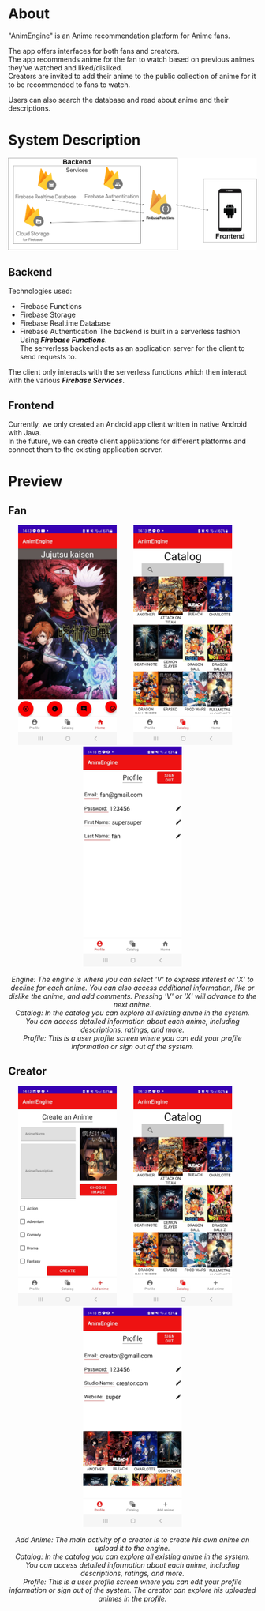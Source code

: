 # About
"AnimEngine" is an Anime recommendation platform for Anime fans.  

The app offers interfaces for both fans and creators.  
The app recommends anime for the fan to watch based on previous animes they've watched and liked/disliked.  
Creators are invited to add their anime to the public collection of anime for it to be recommended to fans to watch.  

Users can also search the database and read about anime and their descriptions.

# System Description
![System Description](Images/system.png)  
## Backend
Technologies used: 
- Firebase Functions
- Firebase Storage
- Firebase Realtime Database
- Firebase Authentication
The backend is built in a serverless fashion Using _**Firebase Functions**_.  
The serverless backend acts as an application server for the client to send requests to.  

The client only interacts with the serverless functions which then interact with the various _**Firebase Services**_.  

## Frontend
Currently, we only created an Android app client written in native Android with Java.  
In the future, we can create client applications for different platforms and connect them to the existing application server.


# Preview
## Fan
<p align="center">
    <img src="Images/fan_engine.jpeg" alt="Engine" width="200" style="margin-right: 30px;" />
    <img src="Images/fan_catalog.jpeg" alt="Catalog" width="200" style="margin-right: 30px;" />
    <img src="Images/fan_profile.jpeg" alt="Profile" width="200" />
</p>

<p align="center">
    <em>Engine: The engine is where you can select 'V' to express interest or 'X' to decline for each anime. You can also access additional information, like or dislike the anime, and add comments. Pressing 'V' or 'X' will advance to the next anime.</em> </br>
    <em>Catalog: In the catalog you can explore all existing anime in the system. You can access detailed information about each anime, including descriptions, ratings, and more.</em> </br>
    <em>Profile: This is a user profile screen where you can edit your profile information or sign out of the system.</em>
</p>

## Creator
<p align="center">
    <img src="Images/creator_add_anime.jpeg" alt="Add Anime" width="200" style="margin-right: 30px;" />
    <img src="Images/creator_catalog.jpeg" alt="Catalog" width="200" style="margin-right: 30px;" />
    <img src="Images/creator_profile.jpeg" alt="Profile" width="200" />
</p>

<p align="center">
    <em>Add Anime: The main activity of a creator is to create his own anime an upload it to the engine.</em> </br>
    <em>Catalog: In the catalog you can explore all existing anime in the system. You can access detailed information about each anime, including descriptions, ratings, and more.</em> </br>
    <em>Profile: This is a user profile screen where you can edit your profile information or sign out of the system. The creator can explore his uploaded animes in the profile.</em>
</p>
